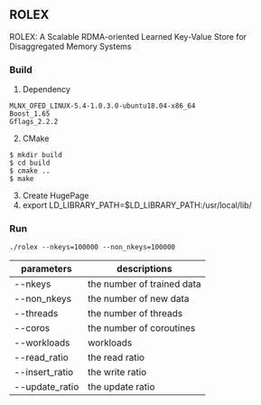 ## ROLEX
ROLEX: A Scalable RDMA-oriented Learned Key-Value Store for Disaggregated Memory Systems

### Build
1. Dependency
```
MLNX_OFED_LINUX-5.4-1.0.3.0-ubuntu18.04-x86_64
Boost_1.65
Gflags_2.2.2
```
2. CMake
```
$ mkdir build
$ cd build
$ cmake ..
$ make
```
3. Create HugePage
3. export LD_LIBRARY_PATH=$LD_LIBRARY_PATH:/usr/local/lib/
### Run
```
./rolex --nkeys=100000 --non_nkeys=100000
```

| parameters | descriptions |
|  ----  | ----  |
| --nkeys  | the number of trained data |
| --non_nkeys  | the number of new data |
| --threads  | the number of threads |
| --coros  | the number of coroutines |
| --workloads  | workloads |
| --read_ratio  | the read ratio |
| --insert_ratio  | the write ratio |
| --update_ratio  | the update ratio |.
